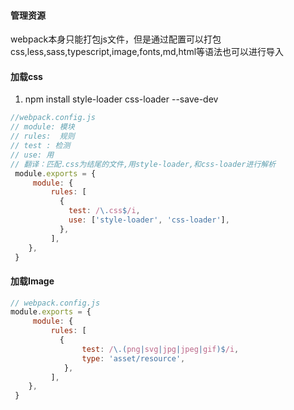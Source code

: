 #### 管理资源 

webpack本身只能打包js文件，但是通过配置可以打包css,less,sass,typescript,image,fonts,md,html等语法也可以进行导入

#### 加载css

1. npm install style-loader css-loader --save-dev

```javascript
//webpack.config.js
// module: 模块
// rules:  规则 
// test : 检测
// use: 用 
// 翻译：匹配.css为结尾的文件,用style-loader,和css-loader进行解析
 module.exports = {
     module: {
         rules: [
           {
             test: /\.css$/i,
             use: ['style-loader', 'css-loader'],
           },
         ],
 	},
 }
```

#### 加载Image

```javascript
// webpack.config.js
module.exports = {
     module: {
         rules: [
           {
        		test: /\.(png|svg|jpg|jpeg|gif)$/i,
        		type: 'asset/resource',
      		},
         ],
 	},
 }
```

